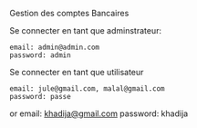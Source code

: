 Gestion des comptes Bancaires 

Se connecter en tant que adminstrateur:

    email: admin@admin.com
    password: admin

Se connecter en tant que utilisateur 

    email: jule@gmail.com, malal@gmail.com 
    password: passe
  or
    email: khadija@gmail.com
    password: khadija
